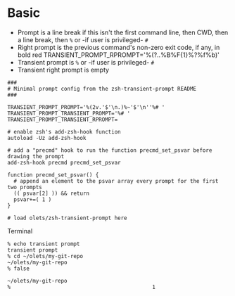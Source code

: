 # Basic

- Prompt is a line break if this isn't the first command line, then CWD, then a line break, then `%` or -if user is privileged- `#`
- Right prompt is the previous command's non-zero exit code, if any, in bold red
  TRANSIENT_PROMPT_RPROMPT='%(?..%B%F{1}%?%f%b)'
- Transient prompt is `%` or -if user is privileged- `#`
- Transient right prompt is empty

```shell
###
# Minimal prompt config from the zsh-transient-prompt README
###

TRANSIENT_PROMPT_PROMPT='%(2v.'$'\n.)%~'$'\n''%# '
TRANSIENT_PROMPT_TRANSIENT_PROMPT='%# '
TRANSIENT_PROMPT_TRANSIENT_RPROMPT=

# enable zsh's add-zsh-hook function
autoload -Uz add-zsh-hook

# add a "precmd" hook to run the function precmd_set_psvar before drawing the prompt
add-zsh-hook precmd precmd_set_psvar

function precmd_set_psvar() {
  # append an element to the psvar array every prompt for the first two prompts
  (( psvar[2] )) && return
  psvar+=( 1 )
}

# load olets/zsh-transient-prompt here
```

Terminal

```
% echo transient prompt
transient prompt
% cd ~/olets/my-git-repo
~/olets/my-git-repo
% false

~/olets/my-git-repo
%                                             1
```
